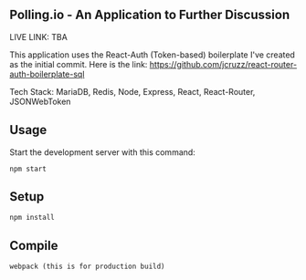 Polling.io - An Application to Further Discussion
---

LIVE LINK: TBA

This application uses the React-Auth (Token-based) boilerplate I've created as the initial commit. Here is the link:
https://github.com/jcruzz/react-router-auth-boilerplate-sql


Tech Stack: MariaDB, Redis, Node, Express, React, React-Router, JSONWebToken

Usage
---
 
Start the development server with this command:
 
```
npm start
```
 
 
 
Setup
---
 
```
npm install
```
 
 
 
Compile
---
 
```
webpack (this is for production build)
```